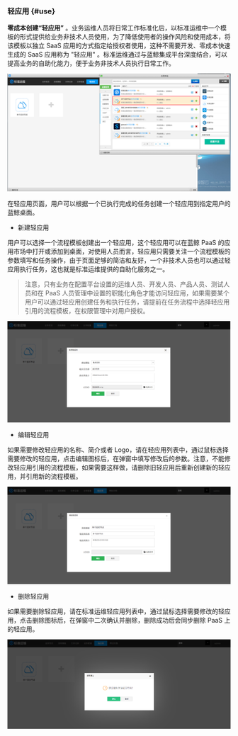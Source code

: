 ### 轻应用 {#use}


**零成本创建“轻应用”** 。业务运维人员将日常工作标准化后，以标准运维中一个模板的形式提供给业务非技术人员使用，为了降低使用者的操作风险和使用成本，将该模板以独立 SaaS 应用的方式指定给授权者使用，这种不需要开发、零成本快速生成的 SaaS 应用称为 "轻应用" 。标准运维通过与蓝鲸集成平台深度结合，可以提高业务的自助化能力，便于业务非技术人员执行日常工作。

![](../assets/6.png)


在轻应用页面，用户可以根据一个已执行完成的任务创建一个轻应用到指定用户的蓝鲸桌面。

- 新建轻应用

用户可以选择一个流程模板创建出一个轻应用，这个轻应用可以在蓝鲸 PaaS 的应用市场中打开或添加到桌面，对使用人员而言，轻应用只需要关注一个流程模板的参数填写和任务操作，由于页面足够的简洁和友好，一个非技术人员也可以通过轻应用执行任务，这也就是标准运维提供的自助化服务之一。

>注意，只有业务在配置平台设置的运维人员、开发人员、产品人员、测试人员和在 PaaS 人员管理中设置的职能化角色才能访问轻应用，如果需要某个用户可以通过轻应用创建任务和执行任务，请提前在任务流程中选择轻应用引用的流程模板，在权限管理中对用户授权。

![](../assets/26.png)

- 编辑轻应用

如果需要修改轻应用的名称、简介或者 Logo，请在轻应用列表中，通过鼠标选择需要修改的轻应用，点击编辑图标后，在弹窗中填写修改后的参数。注意，不能修改轻应用引用的流程模板，如果需要这样做，请删除旧轻应用后重新创建新的轻应用，并引用新的流程模板。

![](../assets/27.png)

- 删除轻应用

如果需要删除轻应用，请在标准运维轻应用列表中，通过鼠标选择需要修改的轻应用，点击删除图标后，在弹窗中二次确认并删除，删除成功后会同步删除 PaaS 上 的轻应用。

![](../assets/28.png)
